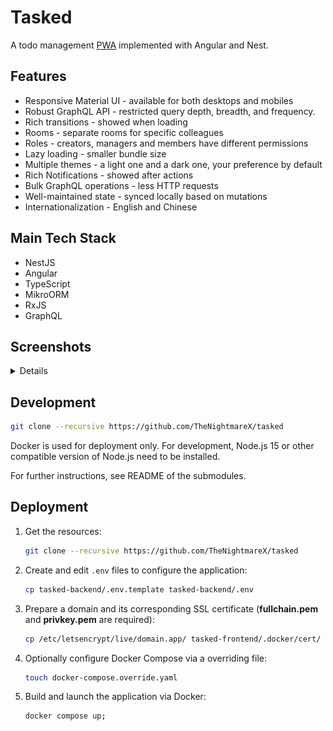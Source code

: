 # Tasked

A todo management [PWA](https://developer.mozilla.org/en-US/docs/Web/Progressive_web_apps) implemented with Angular and Nest.

## Features

- Responsive Material UI - available for both desktops and mobiles
- Robust GraphQL API - restricted query depth, breadth, and frequency.
- Rich transitions - showed when loading
- Rooms - separate rooms for specific colleagues
- Roles - creators, managers and members have different permissions
- Lazy loading - smaller bundle size
- Multiple themes - a light one and a dark one, your preference by default
- Rich Notifications - showed after actions
- Bulk GraphQL operations - less HTTP requests
- Well-maintained state - synced locally based on mutations
- Internationalization - English and Chinese

## Main Tech Stack

- NestJS
- Angular
- TypeScript
- MikroORM
- RxJS
- GraphQL

## Screenshots

<details>

![Role: Member, Theme: Light, Device: Desktop](./res/desktop-light-member.jpg)
![Role: Member, Theme: Dark, Device: Desktop](./res/desktop-dark-member.jpg)
![Role: Member, Theme: Light, Device: Mobile](./res/mobile-light-member.jpg)
![Role: Member, Theme: Dark, Device: Mobile](./res/mobile-dark-member.jpg)

![Role: Manager, Theme: Light, Device: Desktop](./res/desktop-light-manager.jpg)
![Role: Manager, Theme: Dark, Device: Desktop](./res/desktop-dark-manager.jpg)
![Role: Manager, Theme: Light, Device: Mobile](./res/mobile-light-manager.jpg)
![Role: Manager, Theme: Dark, Device: Mobile](./res/mobile-dark-manager.jpg)

</details>

## Development

```sh
git clone --recursive https://github.com/TheNightmareX/tasked
```

Docker is used for deployment only. For development, Node.js 15 or other compatible version of Node.js need to be installed.

For further instructions, see README of the submodules.

## Deployment

1. Get the resources:
   ```sh
   git clone --recursive https://github.com/TheNightmareX/tasked
   ```
1. Create and edit `.env` files to configure the application:
   ```sh
   cp tasked-backend/.env.template tasked-backend/.env
   ```
1. Prepare a domain and its corresponding SSL certificate (**fullchain.pem** and **privkey.pem** are required):
   ```sh
   cp /etc/letsencrypt/live/domain.app/ tasked-frontend/.docker/cert/
   ```
1. Optionally configure Docker Compose via a overriding file:
   ```sh
   touch docker-compose.override.yaml
   ```
1. Build and launch the application via Docker:
   ```sh
   docker compose up;
   ```
